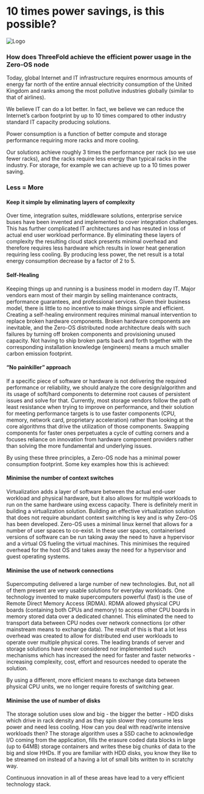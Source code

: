 # 10 times power savings, is this possible?
![Logo](img/10x-times-power.jpg?raw=true "Logo")
### How does ThreeFold achieve the efficient power usage in the Zero-OS node

Today, global Internet and IT infrastructure requires enormous amounts of energy far north of the entire annual electricity consumption of the United Kingdom and ranks among the most pollutive industries globally (similar to that of airlines).

We believe IT can do a lot better. In fact, we believe we can reduce the Internet’s carbon footprint by up to 10 times compared to other industry standard IT capacity producing solutions.

Power consumption is a function of better compute and storage performance requiring more racks and more cooling.

Our solutions achieve roughly 3 times the performance per rack (so we use fewer racks), and the racks require less energy than typical racks in the industry. For storage, for example we can achieve up to a 10 times power saving.


### Less = More


#### Keep it simple by eliminating layers of complexity

Over time, integration suites, middleware solutions, enterprise service buses have been invented and implemented to cover integration challenges. This has further complicated IT architectures and has resuted in loss of actual end user workload performance. By eliminating these layers of complexity the resulting cloud stack presents minimal overhead and therefore requires less hardware which results in lower heat generation requiring less cooling. By producing less power, the net result is a total energy consumption decrease by a factor of 2 to 5.

#### Self-Healing

Keeping things up and running is a business model in modern day IT.  Major vendors earn most of their margin by selling maintenance contracts, performance guarantees, and professional services. Given their business model, there is little to no incentive to make things simple and efficient. Creating a self-healing environment requires minimal manual intervention to replace broken hardware components. Broken hardware components are inevitable, and the Zero-OS distributed node architecture deals with such failures by turning off broken components and provisioning unused capacity. Not having to ship broken parts back and forth together with the corresponding installation knowledge (engineers) means a much smaller carbon emission footprint.

#### “No painkiller” approach

If a specific piece of software or hardware is not delivering the required performance or reliability, we should analyze the core design/algorithm and its usage of soft/hard components to determine root causes of persistent issues and solve for that. Currently, most storage vendors follow the path of least resistance when trying to improve on performance, and their solution for meeting performance targets is to use faster components (CPU, memory, network card, proprietary acceleration) rather than looking at the core algorithms that drive the utilization of those components. Swapping components for faster ones perpetuates a cycle of cutting corners and a focuses reliance on innovation from hardware component providers rather than solving the more fundamental and underlying issues.

By using these three principles, a Zero-OS node has a minimal power consumption footprint. Some key examples how this is achieved:

#### Minimise the number of context switches

Virtualization adds a layer of software between the actual end-user workload and physical hardware, but it also allows for multiple workloads to run on the same hardware using excess capacity.  There is definitely merit in building a virtualization solution. Building an effective virtualization solution that does not require abundant context switching is key and is why Zero-OS has been developed.  Zero-OS uses a minimal linux kernel that allows for a number of user spaces to co-exist. In these user spaces, containerised versions of software can be run taking away the need to have a hypervisor and a virtual OS fueling the virtual machines. This minimises the required overhead for the host OS and takes away the need for a hypervisor and guest operating systems.

#### Minimise the use of network connections

Supercomputing delivered a large number of new technologies. But, not all of them present are very usable solutions for everyday workloads. One technology invented to make supercomputers powerful (fast) is the use of Remote Direct Memory Access (RDMA). RDMA allowed physical CPU boards (containing both CPUs and memory) to access other CPU boards in memory stored data over a dedicated channel. This eliminated the need to transport data between CPU nodes over network connections (or other mainstream means to exchange data). The result of this is that a lot less overhead was created to allow for distributed end user workloads to operate over multiple physical cores. The leading brands of server and storage solutions have never considered nor implemented such mechanisms which has increased the need for faster and faster networks - increasing complexity, cost, effort and resources needed to operate the solution.

By using a different, more efficient means to exchange data between physical CPU units, we no longer require forests of switching gear.

#### Minimise the use of number of disks

The storage solution uses slow and big - the bigger the better - HDD disks which drive in rack density and as they spin slower they consume less power and need less cooling. How can you deal with read/write intensive workloads then? The storage algorithm uses a SSD cache to acknowledge I/O coming from the application, fills the erasure coded data blocks in large (up to 64MB) storage containers and writes these big chunks of data to the big and slow HHDs. If you are familiar with HDD disks, you know they like to be streamed on instead of a having a lot of small bits written to in scratchy way.

Continuous innovation in all of these areas have lead to a very efficient technology stack.
